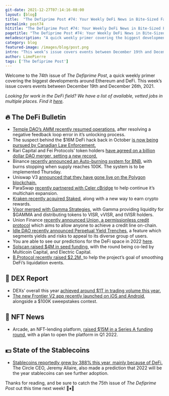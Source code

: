 ```yaml
---
git-date: 2021-12-27T07:14:16-08:00
layout: [blog]
title:  "The Defiprime Post #74: Your Weekly DeFi News in Bite-Sized Fashion"
permalink: post74
h1title: "The Defiprime Post #74: Your Weekly DeFi News in Bite-Sized Fashion"
pagetitle: "The Defiprime Post #74: Your Weekly DeFi News in Bite-Sized Fashion"
metadescription: "A quick weekly primer covering the biggest developments around Ethereum and DeFi. This week’s issue covers events between December 19th and December 26th, 2021"
category: blog
featured-image: /images/blog/post.png
intro: "This week’s issue covers events between December 19th and December 26th, 2021"
author: LimePierre
tags: ['The Defiprime Post']
---
```

 
Welcome to the 74th issue of _The Defiprime Post_, a quick weekly primer covering the biggest developments around Ethereum and DeFi. This week’s issue covers events between December 19th and December 26th, 2021.

_Looking for work in the DeFi field? We have a list of available, vetted jobs in multiple places. Find it [here](https://defiprime.pallet.xyz/jobs)._


## 🔥 The DeFi Bulletin

* [Temple DAO’s AMM recently resumed operations](https://templedao.medium.com/temple-amm-resumes-a13ab706ac95), after resolving a negative feedback loop error in it’s unlocking process. 
* The suspect behind the $16M DeFi hack back in October [is now being pursued by Canadian Law Enforcement. ](https://www.coindesk.com/policy/2021/12/22/teenage-suspect-in-16m-defi-hack-wanted-for-arrest-in-canada/)
* Rari Capital and Fei Protocols’ token holders [have agreed on a billion dollar DAO merger, setting a new record.](https://www.coindesk.com/tech/2021/12/21/rari-capital-fei-protocol-token-holders-approve-multibillion-dollar-defi-merger/)
* Binance [recently announced an Auto-burning system for BNB](https://www.coindesk.com/tech/2021/12/23/bnb-burns-will-now-better-reflect-defi-activity-on-binance-smart-chain/), with burns stopping when supply reaches 100K. The system is to be implemented Thursday.   
* Uniswap V3 [announced that they have gone live on the Polygon blockchain.](https://twitter.com/Uniswap/status/1473754630173638663)
* ParaSwap [recently partnered with Celer cBridge](https://blog.celer.network/2021/12/22/paraswap-partners-with-celer-cbridge-for-multi-chain-expansion/) to help continue it’s multichain expansion. 
* [Kraken recently acquired Staked](https://blog.kraken.com/post/12265/kraken-to-allow-a-new-way-to-earn-crypto-rewards-with-staked-acquisition/), along with a new way to earn crypto rewards. 
* [Visor merged with Gamma Strategies](https://medium.com/gamma-strategies/visor-merges-with-gamma-a-re-org-focusing-on-security-and-performance-b4deaf67e273), with Gamma providing liquidity for $GAMMA and distributing tokens to VISR, vVISR, and tVISR holders.
* Union Finance [recently announced Union, a permissionless credit protocol](https://medium.com/union-finance/introducing-union-70f58f27ba10) which aims to allow anyone to achieve a credit line on-chain.  
* [Idle DAO recently announced Perpetual Yield Trenches](https://idlefinance.medium.com/make-yield-your-own-perpetual-yield-tranches-are-live-2aef53c153d6), a feature which segments yields and risks to appeal to its diverse group of users. 
* You are able to see our predictions for the DeFi space in 2022 [here](https://twitter.com/defiprime/status/1473305884117790720).
* [Solscan raised $4M in seed funding,](https://medium.com/@solscan/solscan-secures-a-4-million-seed-round-led-by-multicoin-capital-and-electric-capital-eadf2ecadaee) with the round being co-led by Multicoin Capital, and Electric Capital. 
* [B.Protocol recently raised $2.2M, ](https://www.coindesk.com/business/2021/12/22/bprotocol-raises-22m-to-backstop-defi-liquidations/)to help the project’s goal of smoothing DeFi’s liquidation events. 


## 💱 DEX Report

* DEXs’ overall this year [achieved around $1T in trading volume this year. ](https://www.theblockcrypto.com/linked/128500/decentralized-exchanges-saw-over-1-trillion-in-trading-volume-this-year)
* [The new Frontier V2 app recently launched on iOS and Android](https://blog.frontier.xyz/launch-party/),  alongside a $100K sweepstakes contest. 


## 💎 NFT News

* Arcade, an NFT-lending platform, [raised $15M in a Series A funding round,](https://www.theblockcrypto.com/post/128353/nft-lending-platform-arcade-raises-15-million-in-series-a-funding) with a plan to open the platform in Q1 2022. 


## 💵 State of the Stablecoins

* [Stablecoins reportedly grew by 388% this year, mainly because of DeFi.](https://www.theblockcrypto.com/linked/128027/stablecoin-supply-grew-by-388-this-year-driven-by-defi-and-derivatives) The Circle CEO, Jeremy Allaire, also made a prediction that 2022 will be the year stablecoins can see further adoption. 

Thanks for reading, and be sure to catch the 75th issue of _The Defiprime Post_ out this time next week! 👋♦️👋